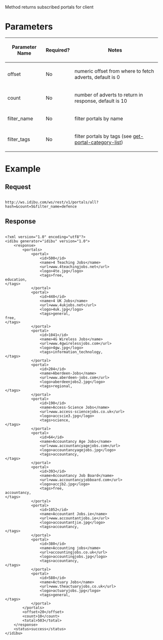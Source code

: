 <p>Method returns subscribed portals for client</p>
<h1>
	Parameters</h1>
<table cellpadding="2" cellspacing="0" class="t1" width="1084.0">
	<thead>
		<tr>
			<th class="td1" scope="col" valign="middle">
				<p class="p1"><b>Parameter Name</b></p>
			</th>
			<th class="td2" scope="col" valign="middle">
				<p class="p1"><b>Required?</b></p>
			</th>
			<th class="td3" scope="col" valign="middle">
				<p class="p1"><b>Notes</b></p>
			</th>
		</tr>
	</thead>
	<tbody>
		<tr>
			<td class="td1" valign="middle">
				<p class="p2">offset</p>
			</td>
			<td class="td2" valign="middle">
				<p class="p2">No</p>
			</td>
			<td class="td3" valign="middle">
				<p class="p2">numeric offset from where to fetch adverts, default is 0</p>
			</td>
		</tr>
		<tr>
			<td class="td1" valign="middle">
				<p class="p2">count</p>
			</td>
			<td class="td2" valign="middle">
				<p class="p2">No</p>
			</td>
			<td class="td3" valign="middle">
				<p class="p2">number of adverts to return in response, default is 10</p>
			</td>
		</tr>
		<tr>
			<td class="td1" valign="middle">
				<p class="p2">filter_name</p>
			</td>
			<td class="td2" valign="middle">
				<p class="p2">No</p>
			</td>
			<td class="td3" valign="middle">
				<p class="p2">filter portals by name</p>
			</td>
		</tr>
		<tr>
			<td class="td1" valign="middle">
				<p class="p2">filter_tags</p>
			</td>
			<td class="td2" valign="middle">
				<p class="p2">No</p>
			</td>
			<td class="td3" valign="middle">
				<p class="p2">filter portals by tags (see <a href="https://github.com/oneworldmarket/idibu-api/blob/master/webservices/portal-management/portal-details/get-portal-category-list.md" target="_blank">get-portal-category-list</a>)</p>
			</td>
		</tr>
	</tbody>
</table>
<h1>
	Example</h1>
<h2>
	Request</h2>
<pre>
<code>
http://ws.idibu.com/ws/rest/v1/portals/all?hash=<your hash>&count=5&filter_name=defence
</code></pre>
<h2>
	Response</h2>
<pre>
<code type="xml">
&lt;?xml version=&quot;1.0&quot; encoding=&quot;utf8&quot;?&gt;
&lt;idibu generator=&quot;idibu&quot; version=&quot;1.0&quot;&gt;
    &lt;response&gt;
        &lt;portals&gt;
            &lt;portal&gt;
                &lt;id&gt;500&lt;/id&gt;
                &lt;name&gt;4 Teaching Jobs&lt;/name&gt;
                &lt;url&gt;www.4teachingjobs.net&lt;/url&gt;
                &lt;logo&gt;4te.jpg&lt;/logo&gt;
                &lt;tags&gt;free,
education,
&lt;/tags&gt;
            &lt;/portal&gt;
            &lt;portal&gt;
                &lt;id&gt;448&lt;/id&gt;
                &lt;name&gt;4 UK Jobs&lt;/name&gt;
                &lt;url&gt;www.4ukjobs.net&lt;/url&gt;
                &lt;logo&gt;4uk.jpg&lt;/logo&gt;
                &lt;tags&gt;general,
free,
&lt;/tags&gt;
            &lt;/portal&gt;
            &lt;portal&gt;
                &lt;id&gt;1041&lt;/id&gt;
                &lt;name&gt;4G Wireless Jobs&lt;/name&gt;
                &lt;url&gt;www.4gwirelessjobs.com&lt;/url&gt;
                &lt;logo&gt;4gw.jpg&lt;/logo&gt;
                &lt;tags&gt;information_technology,
&lt;/tags&gt;
            &lt;/portal&gt;
            &lt;portal&gt;
                &lt;id&gt;204&lt;/id&gt;
                &lt;name&gt;Aberdeen-Jobs&lt;/name&gt;
                &lt;url&gt;www.aberdeen-jobs.com&lt;/url&gt;
                &lt;logo&gt;aberdeenjobs2.jpg&lt;/logo&gt;
                &lt;tags&gt;regional,
&lt;/tags&gt;
            &lt;/portal&gt;
            &lt;portal&gt;
                &lt;id&gt;190&lt;/id&gt;
                &lt;name&gt;Access-Science Jobs&lt;/name&gt;
                &lt;url&gt;www.access-sciencejobs.co.uk&lt;/url&gt;
                &lt;logo&gt;accscie3.jpg&lt;/logo&gt;
                &lt;tags&gt;science,
&lt;/tags&gt;
            &lt;/portal&gt;
            &lt;portal&gt;
                &lt;id&gt;64&lt;/id&gt;
                &lt;name&gt;Accountancy Age Jobs&lt;/name&gt;
                &lt;url&gt;www.accountancyagejobs.com&lt;/url&gt;
                &lt;logo&gt;accountancyagejobs.jpg&lt;/logo&gt;
                &lt;tags&gt;accountancy,
&lt;/tags&gt;
            &lt;/portal&gt;
            &lt;portal&gt;
                &lt;id&gt;393&lt;/id&gt;
                &lt;name&gt;Accountancy Job Board&lt;/name&gt;
                &lt;url&gt;www.accountancyjobboard.com&lt;/url&gt;
                &lt;logo&gt;accjb2.jpg&lt;/logo&gt;
                &lt;tags&gt;free,
accountancy,
&lt;/tags&gt;
            &lt;/portal&gt;
            &lt;portal&gt;
                &lt;id&gt;1052&lt;/id&gt;
                &lt;name&gt;Accountant Jobs.ie&lt;/name&gt;
                &lt;url&gt;www.accountantjobs.ie&lt;/url&gt;
                &lt;logo&gt;accountantjie.jpg&lt;/logo&gt;
                &lt;tags&gt;accountancy,
&lt;/tags&gt;
            &lt;/portal&gt;
            &lt;portal&gt;
                &lt;id&gt;380&lt;/id&gt;
                &lt;name&gt;Accounting jobs&lt;/name&gt;
                &lt;url&gt;accountingjobs.co.uk&lt;/url&gt;
                &lt;logo&gt;accountingjobs.jpg&lt;/logo&gt;
                &lt;tags&gt;accountancy,
&lt;/tags&gt;
            &lt;/portal&gt;
            &lt;portal&gt;
                &lt;id&gt;588&lt;/id&gt;
                &lt;name&gt;Actuary Jobs&lt;/name&gt;
                &lt;url&gt;www.theactuaryjobs.co.uk&lt;/url&gt;
                &lt;logo&gt;actuaryjobs.jpg&lt;/logo&gt;
                &lt;tags&gt;general,
&lt;/tags&gt;
            &lt;/portal&gt;
        &lt;/portals&gt;
        &lt;offset&gt;20&lt;/offset&gt;
        &lt;count&gt;10&lt;/count&gt;
        &lt;total&gt;503&lt;/total&gt;
    &lt;/response&gt;
    &lt;status&gt;success&lt;/status&gt;
&lt;/idibu&gt;
</code></pre>

